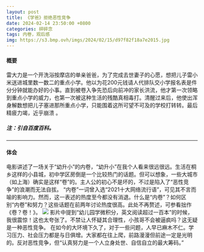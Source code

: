 ```yaml
---
layout: post
title: 《学爸》拒绝恶性竞争
date: 2024-02-14 23:50:00 +0800
categories: 碎碎念
tags: 内卷，观后感
img: https://s3.bmp.ovh/imgs/2024/02/15/d97f82f18a7e2015.jpg
---
```

#### 概要
雷大力是一个开洗浴按摩店的单亲爸爸，为了完成去世妻子的心愿，想把儿子雷小米送进城里数一数二的重点小学。他以为花200元钱请人代排队交小学报名表是件分分钟就能办好的小事。直到被卷入争先恐后向前冲的家长洪流，他才第一次领略到重点小学的威力，也第一次被这种生活的残酷真相毒打。清醒过来后，他使出浑身解数想把儿子塞进那所重点小学，只能围着这所可望不可及的学校打转转。最后精疲力竭，近乎崩溃 。
##### 注：引自百度百科。

------------

#### 体会
电影讲述了一场关于“幼升小”的内卷，“幼升小”在我个人看来很远很远。生活在桐乡这样的小县城，初中学区房倒是一个比较热门的话题。但可以想象，一些大城市（如上海）确实是这样“卷”的。主人公的初心不是坏的，不过是陷入了“恶性竞争”的浪潮而无法自拔。
“内卷”一词曾入选“2021十大网络流行语”，可见其不言而喻的影响力。然而，这一表述的热度至今都没有消退。什么是“内卷”？如何区别“内卷”和努力？这些话题在前两年讨论热度很高。此处不再赘述，可参看拙作《卷？卷！》。
![](https://s3.bmp.ovh/imgs/2024/02/15/94d0e10cecfdcc9c.jpg)
影片中提到“幼儿园学微积分，英文阅读超过一百本”的时候，我很震惊！这也太夸张了。不禁让人怀疑其合理性，小孩哥不会被逼疯吗？这无疑是一种恶性竞争。
在如今的大环境下久了，对于一些问题，人早已麻木不仁。学习压力、社会压力都是与日俱增。大家都在往上爬，前路漫漫但前途一定是光明的。反对恶性竞争，但“认真努力是一个人立身处世、自信自立的最大筹码。”
